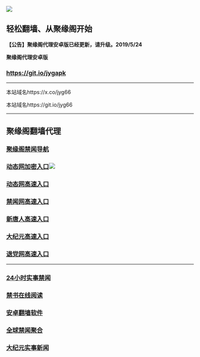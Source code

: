 ![](https://raw.githubusercontent.com/hao369/a/master/j.jpg)



## 轻松翻墙、从聚缘阁开始



**【公告】聚缘阁代理安卓版已经更新，请升级。2019/5/24**

 
**聚缘阁代理安卓版**
### https://git.io/jygapk  

***

本站域名https://x.co/jyg66 

本站域名https://git.io/jyg66



***






## 聚缘阁翻墙代理 

### [聚缘阁禁闻导航](https://d994.fve75.club/d)

### [动态网加密入口](https://jiu44.jd4.fun/ssl/jyg/2587)![](https://raw.githubusercontent.com/hao369/a/master/jygdl.gif)

### [动态网高速入口](https://jiu44.jd4.fun/6/jyg/5)


### [禁闻网高速入口](https://jiu44.jd4.fun/ban)

### [新唐人高速入口](https://jiu44.jd4.fun/ssl/jyg/5)

### [大纪元高速入口](https://jiu44.jd4.fun/ssl/jyg/7)

### [退党网高速入口](https://jiu44.jd4.fun/ssl/jyg/8)




***






### [24小时实事禁闻](https://git.io/fj3Go)

### [禁书在线阅读](https://github.com/txyzum203/djy/blob/master/gb/9p.md?flntdtv#1)


### [安卓翻墙软件](https://git.io/afq)

### [全球禁闻聚合](https://github.com/gfw-breaker/banned-news1/blob/master/README.md)

### [大纪元实事新闻](https://git.io/fjmgE)






